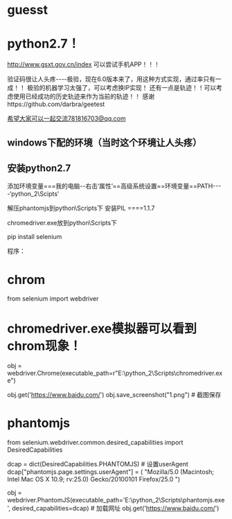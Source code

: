 # guesst
# python2.7！

http://www.gsxt.gov.cn/index
可以尝试手机APP！！！

验证码很让人头疼----极验，现在6.0版本来了，用这种方式实现，通过率只有一成！！
极验的机器学习太强了，可以考虑换IP实现！
还有一点是轨迹！！可以考虑使用已经成功的历史轨迹来作为当前的轨迹！！
感谢https://github.com/darbra/geetest

希望大家可以一起交流781816703@qq.com





## windows下配的环境（当时这个环境让人头疼）
## 安装python2.7
添加环境变量===我的电脑--右击‘属性’==高级系统设置==环境变量==PATH----‘python_2\Scipts’

解压phantomjs到python\Scripts下
安装PIL ====1.1.7

chromedriver.exe放到python\Scripts下

pip install selenium


程序：
# chrom
from selenium import webdriver

# chromedriver.exe模拟器可以看到chrom现象！
obj = webdriver.Chrome(executable_path=r"E:\python_2\Scripts\chromedriver.exe")

obj.get('https://www.baidu.com/')
obj.save_screenshot("1.png")  # 截图保存


# phantomjs
from selenium.webdriver.common.desired_capabilities import DesiredCapabilities

dcap = dict(DesiredCapabilities.PHANTOMJS)  # 设置userAgent
dcap["phantomjs.page.settings.userAgent"] = (
"Mozilla/5.0 (Macintosh; Intel Mac OS X 10.9; rv:25.0) Gecko/20100101 Firefox/25.0 ")

obj = webdriver.PhantomJS(executable_path='E:\python_2\Scripts\phantomjs.exe', desired_capabilities=dcap)  # 加载网址
obj.get('https://www.baidu.com/')

